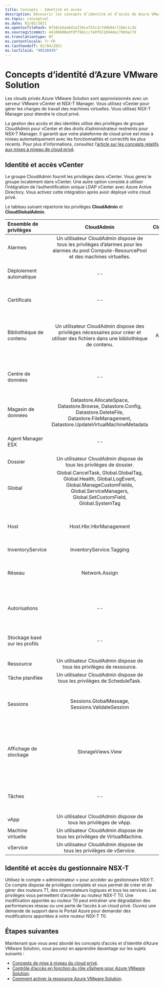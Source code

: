 ```yaml
---
title: Concepts - Identité et accès
description: Découvrir les concepts d’identité et d’accès de Azure VMware Solution
ms.topic: conceptual
ms.date: 02/02/2021
ms.openlocfilehash: 0f58cbdaa641af24cef53c3cfd9604cf1b0c1c3b
ms.sourcegitcommit: 44188608edfdff861cc7e8f611694dec79b9ac7d
ms.translationtype: HT
ms.contentlocale: fr-FR
ms.lasthandoff: 02/04/2021
ms.locfileid: "99538939"
---
```

# <a name="azure-vmware-solution-identity-concepts"></a>Concepts d’identité d’Azure VMware Solution

Les clouds privés Azure VMware Solution sont approvisionnés avec un serveur VMware vCenter et NSX-T Manager. Vous utilisez vCenter pour gérer les charges de travail des machines virtuelles. Vous utilisez NSX-T Manager pour étendre le cloud privé.

La gestion des accès et des identités utilise des privilèges de groupe CloudAdmin pour vCenter et des droits d’administrateur restreints pour NSX-T Manager. Il garantit que votre plateforme de cloud privé est mise à niveau automatiquement avec les fonctionnalités et correctifs les plus récents.  Pour plus d’informations, consultez l’[article sur les concepts relatifs aux mises à niveau de cloud privé][concepts-upgrades].

## <a name="vcenter-access-and-identity"></a>Identité et accès vCenter

Le groupe CloudAdmin fournit les privilèges dans vCenter. Vous gérez le groupe localement dans vCenter. Une autre option consiste à utiliser l’intégration de l’authentification unique LDAP vCenter avec Azure Active Directory. Vous activez cette intégration après avoir déployé votre cloud privé. 

Le tableau suivant répertorie les privilèges **CloudAdmin** et **CloudGlobalAdmin**.

|  Ensemble de privilèges           | CloudAdmin | CloudGlobalAdmin | Commentaire |
| :---                     |    :---:   |       :---:      |   :--:  |
|  Alarmes                  | Un utilisateur CloudAdmin dispose de tous les privilèges d’alarmes pour les alarmes du pool Compute-ResourcePool et des machines virtuelles.     |          --        |  -- |
|  Déploiement automatique             |  --  |        --        |  Microsoft effectue la gestion des hôtes.  |
|  Certificats            |  --  |        --       |  Microsoft effectue la gestion des certificats.  |
|  Bibliothèque de contenu         | Un utilisateur CloudAdmin dispose des privilèges nécessaires pour créer et utiliser des fichiers dans une bibliothèque de contenu.    |         Activé avec SSO.         |  Microsoft distribue les fichiers de la bibliothèque de contenu aux hôtes ESXi.  |
|  Centre de données              |  --  |        --          |  Microsoft effectue toutes les opérations du centre de données.  |
|  Magasin de données               | Datastore.AllocateSpace, Datastore.Browse, Datastore.Config, Datastore.DeleteFile, Datastore.FileManagement, Datastore.UpdateVirtualMachineMetadata     |    --    |   -- |
|  Agent Manager ESX       |  --  |         --       |  Microsoft effectue toutes les opérations.  |
|  Dossier                  |  Un utilisateur CloudAdmin dispose de tous les privilèges de dossier.     |  --  |  --  |
|  Global                  |  Global.CancelTask, Global.GlobalTag, Global.Health, Global.LogEvent, Global.ManageCustomFields, Global.ServiceManagers, Global.SetCustomField, Global.SystemTag         |                  |    |
|  Host                    |  Host.Hbr.HbrManagement      |        --          |  Microsoft effectue toutes les autres opérations d’hôte.  |
|  InventoryService        |  InventoryService.Tagging      |        --          |  --  |
|  Réseau                 |  Network.Assign    |                  |  Microsoft effectue toutes les autres opérations de réseau.  |
|  Autorisations             |  --  |        --       |  Microsoft effectue toutes les opérations d’autorisation.  |
|  Stockage basé sur les profils  |  --  |        --       |  Microsoft effectue toutes les opérations de profil.  |
|  Ressource                |  Un utilisateur CloudAdmin dispose de tous les privilèges de ressource.        |      --       | --   |
|  Tâche planifiée          |  Un utilisateur CloudAdmin dispose de tous les privilèges de ScheduleTask.   |   --   | -- |
|  Sessions                |  Sessions.GlobalMessage, Sessions.ValidateSession      |   --   |  Microsoft effectue toutes les autres opérations de session.  |
|  Affichage de stockage           |  StorageViews.View   |        --          |  Microsoft effectue toutes les autres opérations d’affichage de stockage (Configurer le service).  |
|  Tâches                   |  --  |  --   |  Microsoft administre les extensions qui gèrent les tâches.  |
|  vApp                    |  Un utilisateur CloudAdmin dispose de tous les privilèges de vApp.  |  --  |  --  |
|  Machine virtuelle         |  Un utilisateur CloudAdmin dispose de tous les privilèges de VirtualMachine.  |  --  |  --  |
|  vService                |  Un utilisateur CloudAdmin dispose de tous les privilèges de vService.  |  --  |  --  |

## <a name="nsx-t-manager-access-and-identity"></a>Identité et accès du gestionnaire NSX-T

Utilisez le compte « administrateur » pour accéder au gestionnaire NSX-T. Ce compte dispose de privilèges complets et vous permet de créer et de gérer des routeurs T1, des commutateurs logiques et tous les services. Les privilèges vous permettent d’accéder au routeur NSX-T T0. Une modification apportée au routeur T0 peut entraîner une dégradation des performances réseau ou une perte de l’accès à un cloud privé. Ouvrez une demande de support dans le Portail Azure pour demander des modifications apportées à votre routeur NSX-T T0.
  
## <a name="next-steps"></a>Étapes suivantes

Maintenant que vous avez abordé les concepts d’accès et d’identité d’Azure VMware Solution, vous pouvez en apprendre davantage sur les sujets suivants :

- [Concepts de mise à niveau du cloud privé](concepts-upgrades.md).
- [Contrôle d’accès en fonction du rôle vSphere pour Azure VMware Solution](concepts-role-based-access-control.md).
- [Comment activer la ressource Azure VMware Solution](enable-azure-vmware-solution.md).

<!-- LINKS - external -->

<!-- LINKS - internal -->
[concepts-upgrades]: ./concepts-upgrades.md